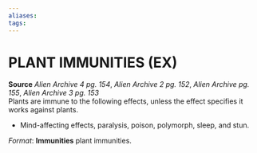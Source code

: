 ```yaml
---
aliases: 
tags: 
---
```

# PLANT IMMUNITIES (EX)

**Source** _Alien Archive 4 pg. 154_, _Alien Archive 2 pg. 152_, _Alien Archive pg. 155_, _Alien Archive 3 pg. 153_  
Plants are immune to the following effects, unless the effect specifies it works against plants.

-   Mind-affecting effects, paralysis, poison, polymorph, sleep, and stun.

_Format_: **Immunities** plant immunities.
